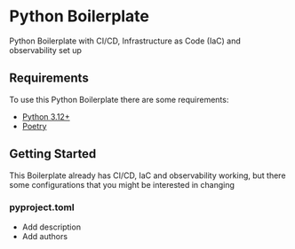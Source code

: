 # Python Boilerplate
Python Boilerplate with CI/CD, Infrastructure as Code (IaC) and observability set up

## Requirements
To use this Python Boilerplate there are some requirements:
* [Python 3.12+](https://www.python.org/downloads/)
* [Poetry](https://python-poetry.org/docs/)

## Getting Started
This Boilerplate already has CI/CD, IaC and observability working, but there some configurations that you might be interested in changing

### pyproject.toml
* Add description
* Add authors
